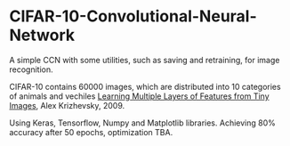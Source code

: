 # CIFAR-10-Convolutional-Neural-Network
A simple CCN with some utilities, such as saving and retraining, for image recognition.

CIFAR-10 contains 60000 images, which are distributed into 10 categories of animals and vechiles
[Learning Multiple Layers of Features from Tiny Images](https://www.cs.toronto.edu/~kriz/learning-features-2009-TR.pdf), Alex Krizhevsky, 2009.

Using Keras, Tensorflow, Numpy and Matplotlib libraries. 
Achieving 80% accuracy after 50 epochs, optimization TBA.
